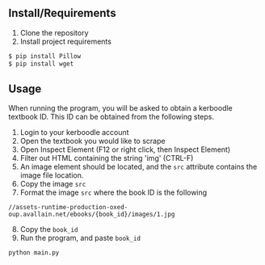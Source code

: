 <!-- Installation -->
## Install/Requirements
1. Clone the repository
2. Install project requirements

```py
$ pip install Pillow
$ pip install wget
``` 
<!-- Usage -->
## Usage

When running the program, you will be asked to obtain a kerboodle textbook ID. This ID can be obtained from the following steps.

1. Login to your kerboodle account
2. Open the textbook you would like to scrape
3. Open Inspect Element (F12 or right click, then Inspect Element)
4. Filter out HTML containing the string 'img' (CTRL-F)
5. An image element should be located, and the `src` attribute contains the image file location.
6. Copy the image `src`
7. Format the image `src` where the book ID is the following

`//assets-runtime-production-oxed-oup.avallain.net/ebooks/{book_id}/images/1.jpg`

8. Copy the `book_id`
9. Run the program, and paste `book_id`

```py
python main.py
```
